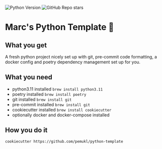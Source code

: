 ![Python Version](https://img.shields.io/badge/python-3.11-blue)
![GitHub Repo stars](https://img.shields.io/github/stars/pemukl/python-template?style=social)
# Marc's Python Template 🐍

## What you get

A fresh python project nicely set up with git, pre-commit code formatting, a docker config and poetry dependency management set up for you.

## What you need
- python3.11 installed
`brew install python3.11`
- poetry installed
`brew install poetry`
- git installed
`brew install git`
- pre-commit installed
`brew install git`
- cookiecutter installed
`brew install cookiecutter`
- optionally docker and docker-compose installed


## How you do it

    cookiecutter https://github.com/pemukl/python-template